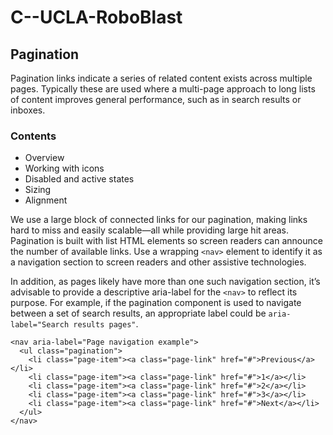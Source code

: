 # C--UCLA-RoboBlast

## Pagination

Pagination links indicate a series of related content exists across multiple pages. Typically these are used where a multi-page approach to long lists of content improves general performance, such as in search results or inboxes.

### Contents

- Overview
- Working with icons
- Disabled and active states
- Sizing
- Alignment

We use a large block of connected links for our pagination, making links hard to miss and easily scalable—all while providing large hit areas. Pagination is built with list HTML elements so screen readers can announce the number of available links. Use a wrapping `<nav>` element to identify it as a navigation section to screen readers and other assistive technologies.

In addition, as pages likely have more than one such navigation section, it’s advisable to provide a descriptive aria-label for the `<nav>` to reflect its purpose. For example, if the pagination component is used to navigate between a set of search results, an appropriate label could be `aria-label="Search results pages"`.


````
<nav aria-label="Page navigation example">
  <ul class="pagination">
    <li class="page-item"><a class="page-link" href="#">Previous</a></li>
    <li class="page-item"><a class="page-link" href="#">1</a></li>
    <li class="page-item"><a class="page-link" href="#">2</a></li>
    <li class="page-item"><a class="page-link" href="#">3</a></li>
    <li class="page-item"><a class="page-link" href="#">Next</a></li>
  </ul>
</nav>
````

